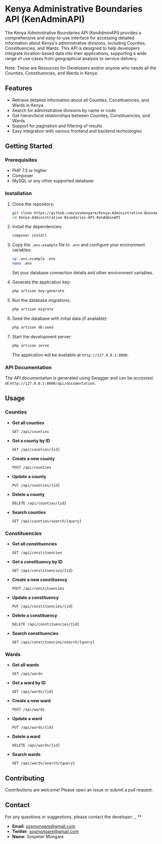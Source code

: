 # Kenya Administrative Boundaries API (KenAdminAPI)

The Kenya Administrative Boundaries API (KenAdminAPI) provides a comprehensive and easy-to-use interface for accessing detailed information about Kenya's administrative divisions, including Counties, Constituencies, and Wards. This API is designed to help developers integrate location-based data into their applications, supporting a wide range of use cases from geographical analysis to service delivery.

Note: These are Resources for Developers and/or anyone who needs all the Counties, Constituencies, and Wards in Kenya

## Features

- Retrieve detailed information about all Counties, Constituencies, and Wards in Kenya
- Search for administrative divisions by name or code
- Get hierarchical relationships between Counties, Constituencies, and Wards
- Support for pagination and filtering of results
- Easy integration with various frontend and backend technologies

## Getting Started

### Prerequisites

- PHP 7.3 or higher
- Composer
- MySQL or any other supported database

### Installation

1. Clone the repository:

    ```bash
    git clone https://github.com/sosmongare/Kenya-Administrative-Boundaries-API-KenAdminAPI.git
    cd Kenya-Administrative-Boundaries-API-KenAdminAPI
    ```

2. Install the dependencies:

    ```bash
    composer install
    ```

3. Copy the `.env.example` file to `.env` and configure your environment variables:

    ```bash
    cp .env.example .env
    nano .env
    ```

    Set your database connection details and other environment variables.

4. Generate the application key:

    ```bash
    php artisan key:generate
    ```

5. Run the database migrations:

    ```bash
    php artisan migrate
    ```

6. Seed the database with initial data (if available):

    ```bash
    php artisan db:seed
    ```

7. Start the development server:

    ```bash
    php artisan serve
    ```

    The application will be available at `http://127.0.0.1:8000`.

### API Documentation

The API documentation is generated using Swagger and can be accessed at `http://127.0.0.1:8000/api/documentation`.

## Usage

### Counties

- **Get all counties**

    ```
    GET /api/counties
    ```

- **Get a county by ID**

    ```
    GET /api/counties/{id}
    ```

- **Create a new county**

    ```
    POST /api/counties
    ```

- **Update a county**

    ```
    PUT /api/counties/{id}
    ```

- **Delete a county**

    ```
    DELETE /api/counties/{id}
    ```

- **Search counties**

    ```
    GET /api/counties/search/{query}
    ```

### Constituencies

- **Get all constituencies**

    ```
    GET /api/constituencies
    ```

- **Get a constituency by ID**

    ```
    GET /api/constituencies/{id}
    ```

- **Create a new constituency**

    ```
    POST /api/constituencies
    ```

- **Update a constituency**

    ```
    PUT /api/constituencies/{id}
    ```

- **Delete a constituency**

    ```
    DELETE /api/constituencies/{id}
    ```

- **Search constituencies**

    ```
    GET /api/constituencies/search/{query}
    ```

### Wards

- **Get all wards**

    ```
    GET /api/wards
    ```

- **Get a ward by ID**

    ```
    GET /api/wards/{id}
    ```

- **Create a new ward**

    ```
    POST /api/wards
    ```

- **Update a ward**

    ```
    PUT /api/wards/{id}
    ```

- **Delete a ward**

    ```
    DELETE /api/wards/{id}
    ```

- **Search wards**

    ```
    GET /api/wards/search/{query}
    ```

## Contributing

Contributions are welcome! Please open an issue or submit a pull request.


## Contact

For any questions or suggestions, please contact the developer:
_ **
- **Email**: sosmongare@gmail.com
- **Twitter**: [sosmongare@gmail.com](https://x.com/msnmongare)
- **Name**: Sospeter Mongare